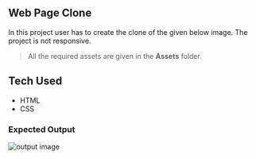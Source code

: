 ## Web Page Clone

In this project user has to create the clone of the given below image. The project is not  responsive.

> All the required assets are given in the **Assets** folder.

## Tech Used

- HTML
- CSS

### Expected Output

![output image](output/webPageOutput.png)
